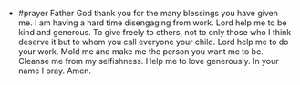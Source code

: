 - #prayer Father God thank you for the many blessings you have given me. I am having a hard time disengaging from work. Lord help me to be kind and generous. To give freely to others, not to only those who I think deserve it but to whom you call everyone your child. Lord help me to do your work. Mold me and make me the person you want me to be. Cleanse me from my selfishness. Help me to love generously. In your name I pray. Amen.